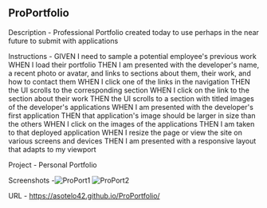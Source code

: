 ## ProPortfolio

Description - Professional Portfolio created today to use perhaps in the near future to submit with applications

Instructions - GIVEN I need to sample a potential employee's previous work
WHEN I load their portfolio
THEN I am presented with the developer's name, a recent photo or avatar, and links to sections about them, their work, and how to contact them
WHEN I click one of the links in the navigation
THEN the UI scrolls to the corresponding section
WHEN I click on the link to the section about their work
THEN the UI scrolls to a section with titled images of the developer's applications
WHEN I am presented with the developer's first application
THEN that application's image should be larger in size than the others
WHEN I click on the images of the applications
THEN I am taken to that deployed application
WHEN I resize the page or view the site on various screens and devices
THEN I am presented with a responsive layout that adapts to my viewport

Project - Personal Portfolio

Screenshots -![ProPort1](https://user-images.githubusercontent.com/106890443/175454367-1c0cbd93-7d03-4205-9e32-1c167a75eefa.png)
![ProPort2](https://user-images.githubusercontent.com/106890443/175454359-bfe83394-9a3c-464d-b72c-912c198251c4.png)


URL - https://asotelo42.github.io/ProPortfolio/
